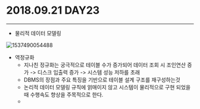 # 2018.09.21 DAY23

-----------------------

* 물리적 데이터 모델링

![1537490054488](../../Users/KOSTA/AppData/Local/Temp/1537490054488.png)

* 역정규화
  * 지나친 정규화는 궁극적으로 테이블 수가 증가되어 데이터 조회 시 조인연산 증가 -> 디스크 입출력 증가 -> 시스템 성능 저하를 초래
  * DBMS의 장점과 주요 특징을 기반으로 테이블 설계 구조를 재구성하는것
  * 논리적 데이터 모델링 규칙에 얽매이지 않고 시스템이 물리적으로 구현 되었을 때 수행속도 향상을 주목적으로 한다.
  * 

